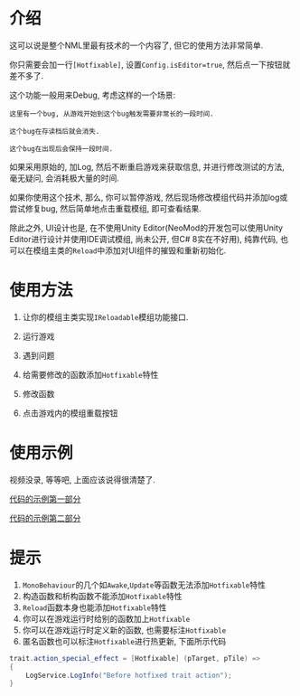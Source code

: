 # 介绍

这可以说是整个NML里最有技术的一个内容了, 但它的使用方法非常简单. 

你只需要会加一行`[Hotfixable]`, 设置`Config.isEditor=true`, 然后点一下按钮就差不多了.

这个功能一般用来Debug, 考虑这样的一个场景:

```
这里有一个bug, 从游戏开始到这个bug触发需要非常长的一段时间.

这个bug在存读档后就会消失.

这个bug在出现后会保持一段时间.
```

如果采用原始的, 加Log, 然后不断重启游戏来获取信息, 并进行修改测试的方法, 毫无疑问, 会消耗极大量的时间.

如果你使用这个技术, 那么, 你可以暂停游戏, 然后现场修改模组代码并添加log或尝试修复bug, 然后简单地点击重载模组, 即可查看结果.

除此之外, UI设计也是, 在不使用Unity Editor(NeoMod的开发包可以使用Unity Editor进行设计并使用IDE调试模组, 尚未公开, 但C# 8实在不好用), 纯靠代码, 也可以在模组主类的`Reload`中添加对UI组件的摧毁和重新初始化.

# 使用方法

1. 让你的模组主类实现`IReloadable`模组功能接口.
   
2. 运行游戏
3. 遇到问题
4. 给需要修改的函数添加`Hotfixable`特性
5. 修改函数
6. 点击游戏内的模组重载按钮

# 使用示例

视频没录, 等等吧, 上面应该说得很清楚了.

[代码的示例第一部分](https://github.com/WorldBoxOpenMods/ModExample/blob/master/content/ExampleTraits.cs)

[代码的示例第二部分](https://github.com/WorldBoxOpenMods/ModExample/blob/master/ExampleModCode.cs#L55)

# 提示

1. `MonoBehaviour`的几个如`Awake`,`Update`等函数无法添加`Hotfixable`特性
2. 构造函数和析构函数不能添加`Hotfixable`特性
3. `Reload`函数本身也能添加`Hotfixable`特性
4. 你可以在游戏运行时给别的函数加上`Hotfixable`
5. 你可以在游戏运行时定义新的函数, 也需要标注`Hotfixable`
6. 匿名函数也可以标注`Hotfixable`进行热更新, 下面所示代码

```csharp
trait.action_special_effect = [Hotfixable] (pTarget, pTile) =>
{
    LogService.LogInfo("Before hotfixed trait action");
}
```
